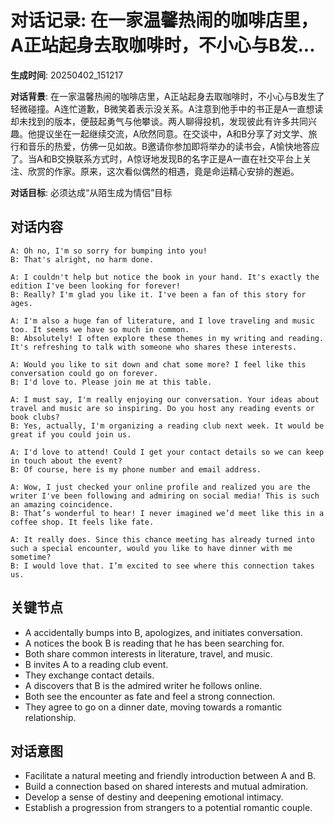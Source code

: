 # 对话记录: 在一家温馨热闹的咖啡店里，A正站起身去取咖啡时，不小心与B发...

**生成时间**: 20250402_151217

**对话背景**: 在一家温馨热闹的咖啡店里，A正站起身去取咖啡时，不小心与B发生了轻微碰撞。A连忙道歉，B微笑着表示没关系。A注意到他手中的书正是A一直想读却未找到的版本，便鼓起勇气与他攀谈。两人聊得投机，发现彼此有许多共同兴趣。他提议坐在一起继续交流，A欣然同意。在交谈中，A和B分享了对文学、旅行和音乐的热爱，仿佛一见如故。B邀请你参加即将举办的读书会，A愉快地答应了。当A和B交换联系方式时，A惊讶地发现B的名字正是A一直在社交平台上关注、欣赏的作家。原来，这次看似偶然的相遇，竟是命运精心安排的邂逅。

**对话目标**: 必须达成“从陌生成为情侣”目标

## 对话内容

```
A: Oh no, I'm so sorry for bumping into you!
B: That's alright, no harm done.

A: I couldn't help but notice the book in your hand. It's exactly the edition I've been looking for forever!
B: Really? I'm glad you like it. I've been a fan of this story for ages.

A: I'm also a huge fan of literature, and I love traveling and music too. It seems we have so much in common.
B: Absolutely! I often explore these themes in my writing and reading. It's refreshing to talk with someone who shares these interests.

A: Would you like to sit down and chat some more? I feel like this conversation could go on forever.
B: I'd love to. Please join me at this table.

A: I must say, I'm really enjoying our conversation. Your ideas about travel and music are so inspiring. Do you host any reading events or book clubs?
B: Yes, actually, I'm organizing a reading club next week. It would be great if you could join us.

A: I'd love to attend! Could I get your contact details so we can keep in touch about the event?
B: Of course, here is my phone number and email address.

A: Wow, I just checked your online profile and realized you are the writer I've been following and admiring on social media! This is such an amazing coincidence.
B: That’s wonderful to hear! I never imagined we’d meet like this in a coffee shop. It feels like fate.

A: It really does. Since this chance meeting has already turned into such a special encounter, would you like to have dinner with me sometime?
B: I would love that. I’m excited to see where this connection takes us.
```

## 关键节点

- A accidentally bumps into B, apologizes, and initiates conversation.
- A notices the book B is reading that he has been searching for.
- Both share common interests in literature, travel, and music.
- B invites A to a reading club event.
- They exchange contact details.
- A discovers that B is the admired writer he follows online.
- Both see the encounter as fate and feel a strong connection.
- They agree to go on a dinner date, moving towards a romantic relationship.

## 对话意图

- Facilitate a natural meeting and friendly introduction between A and B.
- Build a connection based on shared interests and mutual admiration.
- Develop a sense of destiny and deepening emotional intimacy.
- Establish a progression from strangers to a potential romantic couple.
